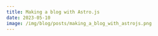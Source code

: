 ```yaml
---
title: Making a blog with Astro.js
date: 2023-05-10
image: /img/blog/posts/making_a_blog_with_astrojs.png
---
```

